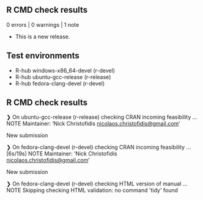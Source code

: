 ## R CMD check results

0 errors | 0 warnings | 1 note

* This is a new release.

## Test environments
- R-hub windows-x86_64-devel (r-devel)
- R-hub ubuntu-gcc-release (r-release)
- R-hub fedora-clang-devel (r-devel)

## R CMD check results
❯ On ubuntu-gcc-release (r-release)
  checking CRAN incoming feasibility ... NOTE
  Maintainer: ‘Nick Christofidis <nicolaos.christofidis@gmail.com>’
  
  New submission

❯ On fedora-clang-devel (r-devel)
  checking CRAN incoming feasibility ... [6s/19s] NOTE
  Maintainer: ‘Nick Christofidis <nicolaos.christofidis@gmail.com>’
  
  New submission

❯ On fedora-clang-devel (r-devel)
  checking HTML version of manual ... NOTE
  Skipping checking HTML validation: no command 'tidy' found
